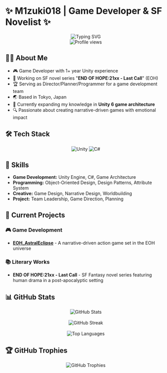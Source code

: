# ✨ M1zuki018 | Game Developer & SF Novelist ✨

<div align="center">
  <img src="https://readme-typing-svg.herokuapp.com?font=Fira+Code&size=30&duration=3000&pause=1000&color=36BCF7&center=true&vCenter=true&width=435&lines=Unity+Game+Developer;SF+Novelist;Creative+Programmer" alt="Typing SVG" />
  <br>
  <img src="https://komarev.com/ghpvc/?username=M1zuki018&label=Profile%20views&color=0e75b6&style=flat" alt="Profile views" />
</div>

## 👨‍💻 About Me

- 🎮 Game Developer with 1+ year Unity experience
- 📝 Working on SF novel series "**END OF HOPE:21xx - Last Call**" (EOH)
- 🏆 Serving as Director/Planner/Programmer for a game development team
- 🌏 Based in Tokyo, Japan
- 🌱 Currently expanding my knowledge in **Unity 6 game architecture**
- 🔍 Passionate about creating narrative-driven games with emotional impact

## 🛠️ Tech Stack

<div align="center">
  <img src="https://img.shields.io/badge/unity-%23000000.svg?style=for-the-badge&logo=unity&logoColor=white" alt="Unity" />
  <img src="https://img.shields.io/badge/c%23-%23239120.svg?style=for-the-badge&logo=c-sharp&logoColor=white" alt="C#" />
</div>

## 🎯 Skills

- **Game Development:** Unity Engine, C#, Game Architecture
- **Programming:** Object-Oriented Design, Design Patterns, Attribute System
- **Creative:** Game Design, Narrative Design, Worldbuilding
- **Project:** Team Leadership, Game Direction, Planning

## 🚀 Current Projects

### 🎮 Game Development
- **[EOH_AstralEclipse](https://github.com/M1zuki018/EOH_AstralEclipse)** - A narrative-driven action game set in the EOH universe

### 📚 Literary Works
- **END OF HOPE:21xx - Last Call** - SF Fantasy novel series featuring human drama in a post-apocalyptic setting

## 📊 GitHub Stats

<div align="center">
  <img src="https://github-readme-stats.vercel.app/api?username=M1zuki018&show_icons=true&theme=tokyonight" alt="GitHub Stats" />
  <br><br>
  <img src="https://github-readme-streak-stats.herokuapp.com/?user=M1zuki018&theme=tokyonight" alt="GitHub Streak" />
  <br><br>
  <img src="https://github-readme-stats.vercel.app/api/top-langs/?username=M1zuki018&layout=compact&theme=tokyonight" alt="Top Languages" />
</div>

## 🏆 GitHub Trophies

<div align="center">
  <img src="https://github-profile-trophy.vercel.app/?username=M1zuki018&theme=nord&column=7" alt="GitHub Trophies" />
</div>
